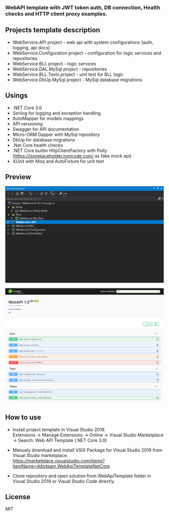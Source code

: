  ###  WebAPI template with JWT token auth, DB connection, Health checks and HTTP client proxy examples.

Projects template description
----

 - WebService.API project - web api with system configurations (auth, logging, api docs)
 - WebService.Configuration project - configuration for logic services and repositories
 - WebService.BLL project - logic services
 - WebService.DAL.MySql project - repositories
 - WebService.BLL.Tests project - unit test for BLL logic
 - WebService.DbUp.MySql project - MySql database migrations

Usings
----
 - .NET Core 3.0 
 - Serilog for logging and exception handling
 - AutoMapper for models mappings
 - API versioning
 - Swagger for API documentation 
 - Micro-ORM Dapper with MySql repository  
 - DbUp for database migrations
 - .Net Core health checks
 - .NET Core builtin HttpClientFactory with Polly (https://jsonplaceholder.typicode.com/ as fake mock api)
 - XUnit with Moq and AutoFixture for unit test   

Preview
----
![Solution template](assets/solutionScreenshot.png)

![Api](assets/swaggerUIScreenshot.png)

How to use
----
- Install project template in Visual Studio 2019.<br/>Extensions -> Manage Extensions -> Online -> Visual Studio Marketplace -> Search: Web API Template (.NET Core 3.0)

- Manualy download and install VSIX Package for Visual Studio 2019 from Visual Studio marketplace.<br/>https://marketplace.visualstudio.com/items?itemName=ddiyteam.WebApiTemplateNetCore


- Clone repository and open solution from WebApiTemplate folder in Visual Studio 2019 or Visual Studio Code directly.

License
----

MIT



